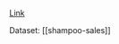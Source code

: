 [Link](https://machinelearningmastery.com/time-series-forecasting-long-short-term-memory-network-python/)

Dataset: [[shampoo-sales]]


